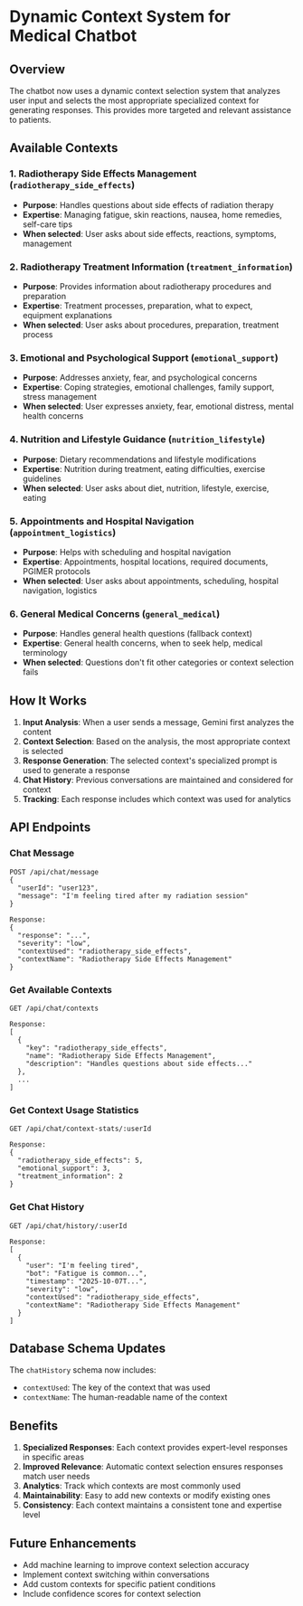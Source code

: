 # Dynamic Context System for Medical Chatbot

## Overview

The chatbot now uses a dynamic context selection system that analyzes user input and selects the most appropriate specialized context for generating responses. This provides more targeted and relevant assistance to patients.

## Available Contexts

### 1. Radiotherapy Side Effects Management (`radiotherapy_side_effects`)
- **Purpose**: Handles questions about side effects of radiation therapy
- **Expertise**: Managing fatigue, skin reactions, nausea, home remedies, self-care tips
- **When selected**: User asks about side effects, reactions, symptoms, management

### 2. Radiotherapy Treatment Information (`treatment_information`)
- **Purpose**: Provides information about radiotherapy procedures and preparation
- **Expertise**: Treatment processes, preparation, what to expect, equipment explanations
- **When selected**: User asks about procedures, preparation, treatment process

### 3. Emotional and Psychological Support (`emotional_support`)
- **Purpose**: Addresses anxiety, fear, and psychological concerns
- **Expertise**: Coping strategies, emotional challenges, family support, stress management
- **When selected**: User expresses anxiety, fear, emotional distress, mental health concerns

### 4. Nutrition and Lifestyle Guidance (`nutrition_lifestyle`)
- **Purpose**: Dietary recommendations and lifestyle modifications
- **Expertise**: Nutrition during treatment, eating difficulties, exercise guidelines
- **When selected**: User asks about diet, nutrition, lifestyle, exercise, eating

### 5. Appointments and Hospital Navigation (`appointment_logistics`)
- **Purpose**: Helps with scheduling and hospital navigation
- **Expertise**: Appointments, hospital locations, required documents, PGIMER protocols
- **When selected**: User asks about appointments, scheduling, hospital navigation, logistics

### 6. General Medical Concerns (`general_medical`)
- **Purpose**: Handles general health questions (fallback context)
- **Expertise**: General health concerns, when to seek help, medical terminology
- **When selected**: Questions don't fit other categories or context selection fails

## How It Works

1. **Input Analysis**: When a user sends a message, Gemini first analyzes the content
2. **Context Selection**: Based on the analysis, the most appropriate context is selected
3. **Response Generation**: The selected context's specialized prompt is used to generate a response
4. **Chat History**: Previous conversations are maintained and considered for context
5. **Tracking**: Each response includes which context was used for analytics

## API Endpoints

### Chat Message
```
POST /api/chat/message
{
  "userId": "user123",
  "message": "I'm feeling tired after my radiation session"
}

Response:
{
  "response": "...",
  "severity": "low",
  "contextUsed": "radiotherapy_side_effects",
  "contextName": "Radiotherapy Side Effects Management"
}
```

### Get Available Contexts
```
GET /api/chat/contexts

Response:
[
  {
    "key": "radiotherapy_side_effects",
    "name": "Radiotherapy Side Effects Management",
    "description": "Handles questions about side effects..."
  },
  ...
]
```

### Get Context Usage Statistics
```
GET /api/chat/context-stats/:userId

Response:
{
  "radiotherapy_side_effects": 5,
  "emotional_support": 3,
  "treatment_information": 2
}
```

### Get Chat History
```
GET /api/chat/history/:userId

Response:
[
  {
    "user": "I'm feeling tired",
    "bot": "Fatigue is common...",
    "timestamp": "2025-10-07T...",
    "severity": "low",
    "contextUsed": "radiotherapy_side_effects",
    "contextName": "Radiotherapy Side Effects Management"
  }
]
```

## Database Schema Updates

The `chatHistory` schema now includes:
- `contextUsed`: The key of the context that was used
- `contextName`: The human-readable name of the context

## Benefits

1. **Specialized Responses**: Each context provides expert-level responses in specific areas
2. **Improved Relevance**: Automatic context selection ensures responses match user needs
3. **Analytics**: Track which contexts are most commonly used
4. **Maintainability**: Easy to add new contexts or modify existing ones
5. **Consistency**: Each context maintains a consistent tone and expertise level

## Future Enhancements

- Add machine learning to improve context selection accuracy
- Implement context switching within conversations
- Add custom contexts for specific patient conditions
- Include confidence scores for context selection